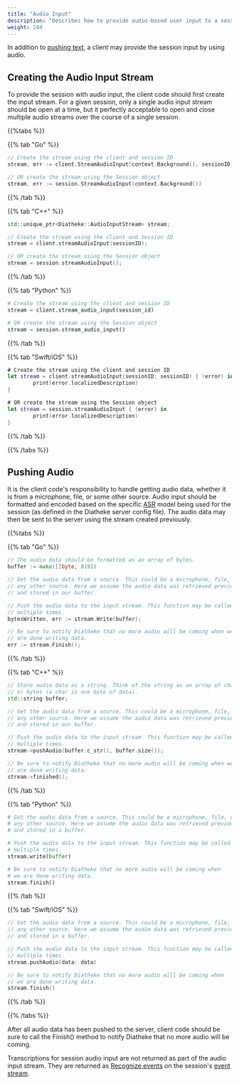```yaml
---
title: "Audio Input"
description: "Describes how to provide audio-based user input to a session."
weight: 244
---
```


In addition to [pushing text](../push-text), a client may provide
the session input by using audio.

## Creating the Audio Input Stream
To provide the session with audio input, the client code should first
create the input stream. For a given session, only a single audio input
stream should be open at a time, but it perfectly acceptable to open
and close multiple audio streams over the course of a single session.

{{%tabs %}}

{{% tab "Go" %}}
``` go
// Create the stream using the client and session ID
stream, err := client.StreamAudioInput(context.Background(), sessionID)

// OR create the stream using the Session object
stream, err := session.StreamAudioInput(context.Background())
```
{{% /tab %}}

{{% tab "C++" %}}
``` c++
std::unique_ptr<Diatheke::AudioInputStream> stream;

// Create the stream using the client and session ID
stream = client.streamAudioInput(sessionID);

// OR create the stream using the Session object
stream = session.streamAudioInput();
```
{{% /tab %}}

{{% tab "Python" %}}
``` python
# Create the stream using the client and session ID
stream = client.stream_audio_input(session_id)

# OR create the stream using the Session object
stream = session.stream_audio_input()
```
{{% /tab %}}

{{% tab "Swift/iOS" %}}
``` swift
# Create the stream using the client and session ID
let stream = client.streamAudioInput(sessionID: sessionID) { (error) in
        print(error.localizedDescription)
}

# OR create the stream using the Session object
let stream = session.streamAudioInput { (error) in
        print(error.localizedDescription)
}
```
{{% /tab %}}

{{% /tabs %}}



## Pushing Audio

It is the client code's responsibility to handle getting audio data, whether
it is from a microphone, file, or some other source. Audio input should be
formatted and encoded based on the specific [ASR](../../../glossary#asr)
model being used for the session (as defined in the Diatheke server config
file). The audio data may then be sent to the server using the stream
created previously.

{{%tabs %}}

{{% tab "Go" %}}
``` go
// The audio data should be formatted as an array of bytes.
buffer := make([]byte, 8192)

// Get the audio data from a source. This could be a microphone, file, or
// any other source. Here we assume the audio data was retrieved previously
// and stored in our buffer.

// Push the audio data to the input stream. This function may be called
// multiple times.
bytesWritten, err := stream.Write(buffer);

// Be sure to notify Diatheke that no more audio will be coming when we
// are done writing data.
err := stream.Finish();
```
{{% /tab %}}

{{% tab "C++" %}}
``` c++
// Store audio data as a string. Think of the string as an array of chars
// or bytes (a char is one byte of data).
std::string buffer;

// Get the audio data from a source. This could be a microphone, file, or
// any other source. Here we assume the audio data was retrieved previously
// and stored in our buffer.

// Push the audio data to the input stream. This function may be called
// multiple times.
stream->pushAudio(buffer.c_str(), buffer.size());

// Be sure to notify Diatheke that no more audio will be coming when we
// are done writing data.
stream->finished();
```
{{% /tab %}}

{{% tab "Python" %}}
``` python
# Get the audio data from a source. This could be a microphone, file, or
# any other source. Here we assume the audio data was retrieved previously
# and stored in a buffer.

# Push the audio data to the input stream. This function may be called
# multiple times.
stream.write(buffer)

# Be sure to notify Diatheke that no more audio will be coming when
# we are done writing data.
stream.finish()
```
{{% /tab %}}

{{% tab "Swift/iOS" %}}
``` swift
// Get the audio data from a source. This could be a microphone, file, or
// any other source. Here we assume the audio data was retrieved previously
// and stored in a buffer.

// Push the audio data to the input stream. This function may be called
// multiple times.
stream.pushAudio(data: data)

// Be sure to notify Diatheke that no more audio will be coming when
// we are done writing data.
stream.finish()
```
{{% /tab %}}

{{% /tabs %}}

After all audio data has been pushed to the server, client code should be
sure to call the Finish() method to notify Diatheke that no more audio will
be coming.

Transcriptions for session audio input are not returned as part of the
audio input stream. They are returned as
[Recognize events](../event-stream#recognize-event) on the session's
[event stream](../event-stream).
